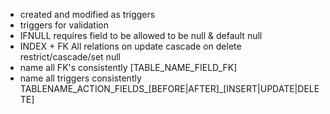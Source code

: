 * created and modified as triggers
* triggers for validation
* IFNULL requires field to be allowed to be null & default null
* INDEX + FK All relations on update cascade on delete restrict/cascade/set null
* name all FK's consistently [TABLE_NAME_FIELD_FK]
* name all triggers consistently TABLENAME_ACTION_FIELDS_[BEFORE|AFTER]_[INSERT|UPDATE|DELETE]
